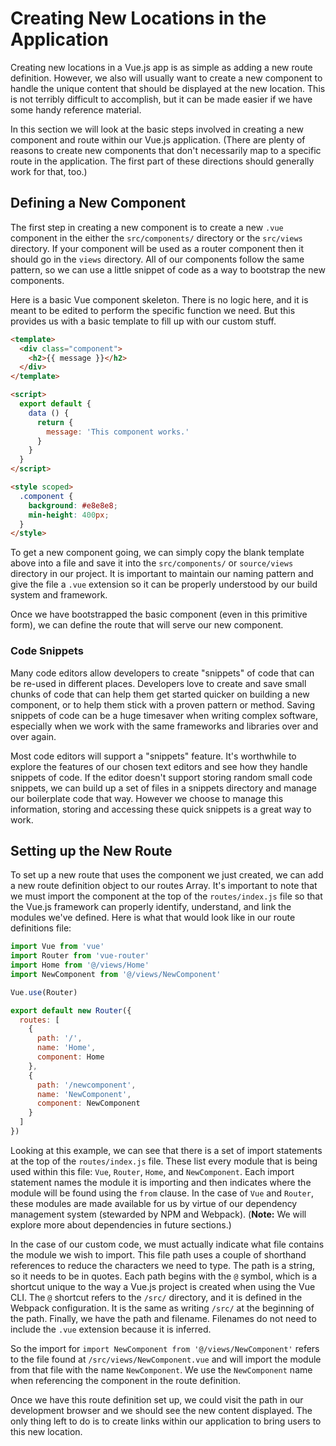 # Creating New Locations in the Application
Creating new locations in a Vue.js app is as simple as adding a new route definition. However, we also will usually want to create a new component to handle the unique content that should be displayed at the new location. This is not terribly difficult to accomplish, but it can be made easier if we have some handy reference material.

In this section we will look at the basic steps involved in creating a new component and route within our Vue.js application. (There are plenty of reasons to create new components that don't necessarily map to a specific route in the application. The first part of these directions should generally work for that, too.)

## Defining a New Component
The first step in creating a new component is to create a new `.vue` component in the either the `src/components/` directory or the `src/views` directory. If your component will be used as a router component then it should go in the `views` directory.  All of our components follow the same pattern, so we can use a little snippet of code as a way to bootstrap the new components. 

Here is a basic Vue component skeleton. There is no logic here, and it is meant to be edited to perform the specific function we need. But this provides us with a basic template to fill up with our custom stuff.

```html
<template>
  <div class="component">
    <h2>{{ message }}</h2>
  </div>
</template>

<script>
  export default {
    data () {
      return {
        message: 'This component works.'
      }
    }
  }
</script>

<style scoped>
  .component {
    background: #e8e8e8;
    min-height: 400px;
  }
</style>
```

To get a new component going, we can simply copy the blank template above into a file and save it into the `src/components/` or `source/views` directory in our project. It is important to maintain our naming pattern and give the file a `.vue` extension so it can be properly understood by our build system and framework. 

Once we have bootstrapped the basic component (even in this primitive form), we can define the route that will serve our new component.

<div class="tip-box">
    <h3>Code Snippets</h3>
    <p>Many code editors allow developers to create "snippets" of code that can be re-used in different places. Developers love to create and save small chunks of code that can help them get started quicker on building a new component, or to help them stick with a proven pattern or method. Saving snippets of code can be a huge timesaver when writing complex software, especially when we work with the same frameworks and libraries over and over again.</p>
    <p>Most code editors will support a "snippets" feature. It's worthwhile to explore the features of our chosen text editors and see how they handle snippets of code. If the editor doesn't support storing random small code snippets, we can build up a set of files in a snippets directory and manage our boilerplate code that way. However we choose to manage this information, storing and accessing these quick snippets is a great way to work.</p>
</div>

## Setting up the New Route
To set up a new route that uses the component we just created, we can add a new route definition object to our routes Array. It's important to note that we must import the component at the top of the `routes/index.js` file so that the Vue.js framework can properly identify, understand, and link the modules we've defined. Here is what that would look like in our route definitions file:

```js
import Vue from 'vue'
import Router from 'vue-router'
import Home from '@/views/Home'
import NewComponent from '@/views/NewComponent'

Vue.use(Router)

export default new Router({
  routes: [
    {
      path: '/',
      name: 'Home',
      component: Home
    },
    {
      path: '/newcomponent',
      name: 'NewComponent',
      component: NewComponent
    }
  ]
})
```
Looking at this example, we can see that there is a set of import statements at the top of the `routes/index.js` file. These list every module that is being used within this file: `Vue`, `Router`, `Home`, and `NewComponent`. Each import statement names the module it is importing and then indicates where the module will be found using the `from` clause. In the case of `Vue` and `Router`, these modules are made available for us by virtue of our dependency management system (stewarded by NPM and Webpack). (**Note:** We will explore more about dependencies in future sections.)

In the case of our custom code, we must actually indicate what file contains the module we wish to import. This file path uses a couple of shorthand references to reduce the characters we need to type. The path is a string, so it needs to be in quotes. Each path begins with the `@` symbol, which is a shortcut unique to the way a Vue.js project is created when using the Vue CLI. The `@` shortcut refers to the `/src/` directory, and it is defined in the Webpack configuration. It is the same as writing `/src/` at the beginning of the path. Finally, we have the path and filename. Filenames do not need to include the `.vue` extension because it is inferred.

So the import for `import NewComponent from '@/views/NewComponent'` refers to the file found at `/src/views/NewComponent.vue` and will import the module from that file with the name `NewComponent`. We use the `NewComponent` name when referencing the component in the route definition.

Once we have this route definition set up, we could visit the path in our development browser and we should see the new content displayed. The only thing left to do is to create links within our application to bring users to this new location.





